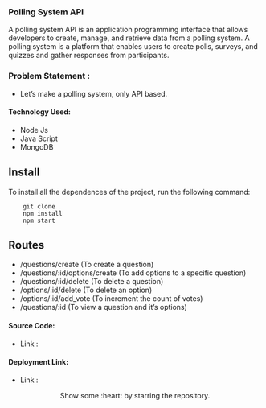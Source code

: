 ### Polling System API

A polling system API is an application programming interface that allows developers to create, manage, and retrieve data from a polling system. A polling system is a platform that enables users to create polls, surveys, and quizzes and gather responses from participants.

### Problem Statement :

- Let’s make a polling system, only API based.

#### Technology Used:

- Node Js
- Java Script
- MongoDB

## Install

To install all the dependences of the project, run the following command:

```
    git clone
    npm install
    npm start
```

## Routes

- /questions/create (To create a question)
- /questions/:id/options/create (To add options to a specific question)
- /questions/:id/delete (To delete a question)
- /options/:id/delete (To delete an option)
- /options/:id/add_vote (To increment the count of votes)
- /questions/:id (To view a question and it’s options)

#### Source Code:

- Link :

#### Deployment Link:

- Link :

<p align="center">
  Show some :heart: by starring the repository.
</p>
